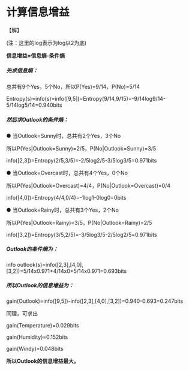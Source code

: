 # 计算信息增益

【解】

(注：这里的log表示为log以2为底)



**信息增益=信息熵-条件熵**



##### 先求信息熵：

总共有9个Yes，5个No，所以P(Yes)=9/14，P(No)=5/14

Entropy(s)=info(s)=info([9,5])=Entropy(9/14,9/15)=-9/14log9/14-5/14log5/14=0.940bits



##### 然后求Outlook的条件熵：



● 当Outlook=Sunny时，总共有2个Yes，3个No

所以P(Yes|Outlook=Sunny)=2/5，P(No|Outlook=Sunny)=3/5

info([2,3])=Entropy(2/5,3/5)=-2/5log2/5-3/5log3/5=0.971bits



● 当Outlook=Overcast时，总共有4个Yes，0个No

所以P(Yes|Outlook=Overcast)=4/4，P(No|Outlook=Overcast)=0/4

info([4,0])=Entropy(4/4,0/4)=-1log1-0log0=0bits



● 当Outlook=Rainy时，总共有3个Yes，2个No

所以P(Yes|Outlook=Rainy)=3/5，P(No|Outlook=Rainy)=2/5

info([3,2])=Entropy(3/5,2/5)=-3/5log3/5-2/5log2/5=0.971bits



##### Outlook的条件熵为：

info outlook(s)=info([2,3],[4,0],[3,2])=5/14x0.971+4/14x0+5/14x0.971=0.693bits



##### 所以Outlook的信息增益为：

gain(Outlook)=info([9,5])-info([2,3],[4,0],[3,2])=0.940-0.693=0.247bits



同理，可求出

gain(Temperature)=0.029bits

gain(Humidity)=0.152bits

gain(Windy)=0.048bits



**所以Outlook的信息增益最大。**
